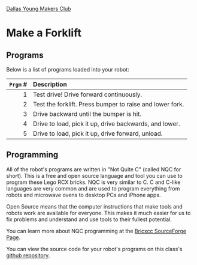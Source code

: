 [Dallas Young Makers Club](http://dallasyoungmakers.org/)

# Make a Forklift

## Programs

Below is a list of programs loaded into your robot:


| `Prgm` # | Description                                               |
|---------:|:----------------------------------------------------------|
|        1 | Test drive!  Drive forward continuously.                  |
|        2 | Test the forklift.  Press bumper to raise and lower fork. |
|        3 | Drive backward until the bumper is hit.                   |
|        4 | Drive to load, pick it up, drive backwards, and lower.    |
|        5 | Drive to load, pick it up, drive forward, unload.         |


## Programming

All of the robot's programs are written in "Not Quite C" (called NQC for short).  This is a free and open source language and tool you can use to program these Lego RCX bricks. NQC is very similar to C.  C and C-like languages are very common and are used to program everything from robots and microwave ovens to desktop PCs and iPhone apps.

Open Source means that the computer instructions that make tools and robots work are available for everyone.  This makes it much easier for us to fix problems and understand and use tools to their fullest potential.

You can learn more about NQC programming at the [Bricxcc SourceForge Page](http://bricxcc.sourceforge.net/nqc/).

You can view the source code for your robot's programs on this class's [github repository](https://github.com/buddyw/dal-young-makers/tree/master/classes/forklift).
